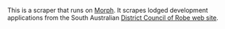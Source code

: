 This is a scraper that runs on [Morph](https://morph.io).  It scrapes lodged development applications from the South Australian [District Council of Robe web site](https://www.robe.sa.gov.au).
